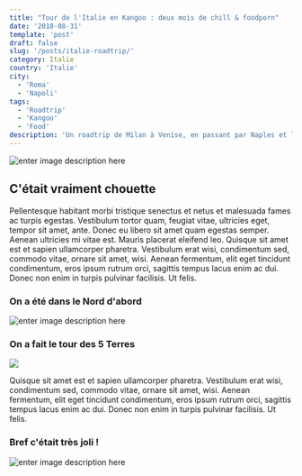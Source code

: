 ```yaml
---
title: "Tour de l'Italie en Kangoo : deux mois de chill & foodporn"
date: '2018-08-31'
template: 'post'
draft: false
slug: '/posts/italie-roadtrip/'
category: Italie
country: 'Italie'
city:
  - 'Roma'
  - 'Napoli'
tags:
  - 'Roadtrip'
  - 'Kangoo'
  - 'Food'
description: 'Un roadtrip de Milan à Venise, en passant par Naples et les Pouilles ! 2 mois de balade dans les plus belles villes de la péninsule, à travers les vignes, et sur les plages de rêve de la Méditerranée. Que du bonheur !'
---
```


![enter image description here](https://lh3.googleusercontent.com/ull358I3Mv46kkC_-qLQn3c8HaUREDRNyD2acAHlQ03jq5QLOawxsXxz3NroTLUIx7ezW97Ck04)

## C'était vraiment chouette

Pellentesque habitant morbi tristique senectus et netus et malesuada fames ac turpis egestas. Vestibulum tortor quam, feugiat vitae, ultricies eget, tempor sit amet, ante. Donec eu libero sit amet quam egestas semper. Aenean ultricies mi vitae est. Mauris placerat eleifend leo. Quisque sit amet est et sapien ullamcorper pharetra. Vestibulum erat wisi, condimentum sed, commodo vitae, ornare sit amet, wisi. Aenean fermentum, elit eget tincidunt condimentum, eros ipsum rutrum orci, sagittis tempus lacus enim ac dui. Donec non enim in turpis pulvinar facilisis. Ut felis.

### On a été dans le Nord d'abord

![enter image description here](https://lh3.googleusercontent.com/XFlcY_wS9A3KLZOP7J7kSZGBsiWvGn192pXUZ_D6LV5eDNlx-YVUWFVeW7y2BT9O87yAyS7rjT0 'Milano')

### On a fait le tour des 5 Terres

![
](https://lh3.googleusercontent.com/32o8MMncALCKn9vLQ-yK_wkmbpFvzI8IT7zxnqvG7a1Vr2-Cq52VeUWhLdcefnjPtXsVeh0zMT8 'Cinque Tierre')

Quisque sit amet est et sapien ullamcorper pharetra. Vestibulum erat wisi, condimentum sed, commodo vitae, ornare sit amet, wisi. Aenean fermentum, elit eget tincidunt condimentum, eros ipsum rutrum orci, sagittis tempus lacus enim ac dui. Donec non enim in turpis pulvinar facilisis. Ut felis.

### Bref c'était très joli !

![enter image description here](https://lh3.googleusercontent.com/_pmuM-1154erA91YBGyBi0nZ5LBNLr5DTm__xM610czDBTXs3c8-x7lgAOT98ChzzSqnq2IzpeI)
